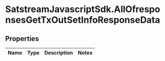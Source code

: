 # SatstreamJavascriptSdk.AllOfresponsesGetTxOutSetInfoResponseData

## Properties
Name | Type | Description | Notes
------------ | ------------- | ------------- | -------------

